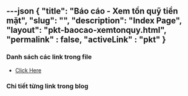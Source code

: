 ---json
{
    "title": "Báo cáo - Xem tồn quỹ tiền mặt",
    "slug": "",
    "description": "Index Page",
    "layout": "pkt-baocao-xemtonquy.html",
    "permalink" : false,
    "activeLink" : "pkt"
}
---

### Danh sách các link trong file
- [Click Here](./blog-list.html)

### Chi tiết từng link trong blog